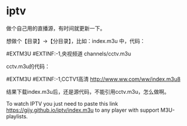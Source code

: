 # iptv
做个自己用的直播源，有时间就更新一下。

想做个【目录】→【分目录】，比如：index.m3u 中，代码：

#EXTM3U 
#EXTINF:-1,央视频道
channels/cctv.m3u

cctv.m3u的代码：

#EXTM3U
#EXTINF:-1,CCTV1高清
http://www.ww.com/ww/index.m3u8

结果下载index.m3u后，还是源代码，不能引用cctv.m3u，怎么做啊。

To watch IPTV you just need to paste this link https://gijy.github.io/iptv/index.m3u to any player with support M3U-playlists.
